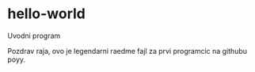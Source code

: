# hello-world
Uvodni program

Pozdrav raja, ovo je legendarni raedme fajl za prvi programcic na githubu poyy.
